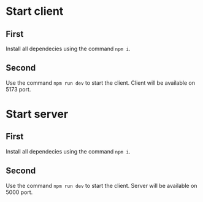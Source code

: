 # Start client

## First

Install all dependecies using the command `npm i`.

## Second

Use the command `npm run dev` to start the client.
Client will be available on 5173 port.

# Start server

## First

Install all dependecies using the command `npm i`.

## Second

Use the command `npm run dev` to start the client.
Server will be available on 5000 port.
